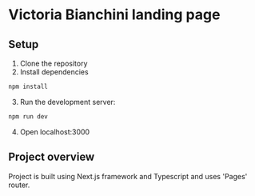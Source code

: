 # Victoria Bianchini landing page

## Setup
1. Clone the repository
2. Install dependencies
```bash
npm install
````
3. Run the development server:
```bash
npm run dev
```
4. Open localhost:3000

## Project overview

Project is built using Next.js framework and Typescript and uses 'Pages' router.


